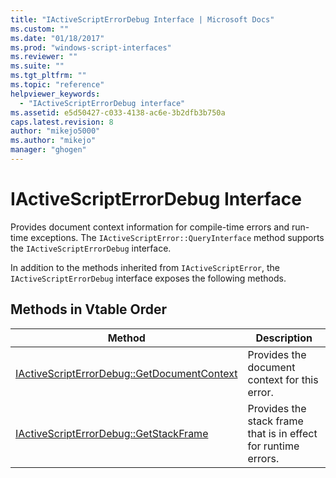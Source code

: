 ```yaml
---
title: "IActiveScriptErrorDebug Interface | Microsoft Docs"
ms.custom: ""
ms.date: "01/18/2017"
ms.prod: "windows-script-interfaces"
ms.reviewer: ""
ms.suite: ""
ms.tgt_pltfrm: ""
ms.topic: "reference"
helpviewer_keywords: 
  - "IActiveScriptErrorDebug interface"
ms.assetid: e5d50427-c033-4138-ac6e-3b2dfb3b750a
caps.latest.revision: 8
author: "mikejo5000"
ms.author: "mikejo"
manager: "ghogen"
---
```

# IActiveScriptErrorDebug Interface
Provides document context information for compile-time errors and run-time exceptions. The `IActiveScriptError::QueryInterface` method supports the `IActiveScriptErrorDebug` interface.  
  
 In addition to the methods inherited from `IActiveScriptError`, the `IActiveScriptErrorDebug` interface exposes the following methods.  
  
## Methods in Vtable Order  
  
|Method|Description|  
|------------|-----------------|  
|[IActiveScriptErrorDebug::GetDocumentContext](../../winscript/reference/iactivescripterrordebug-getdocumentcontext.md)|Provides the document context for this error.|  
|[IActiveScriptErrorDebug::GetStackFrame](../../winscript/reference/iactivescripterrordebug-getstackframe.md)|Provides the stack frame that is in effect for runtime errors.|